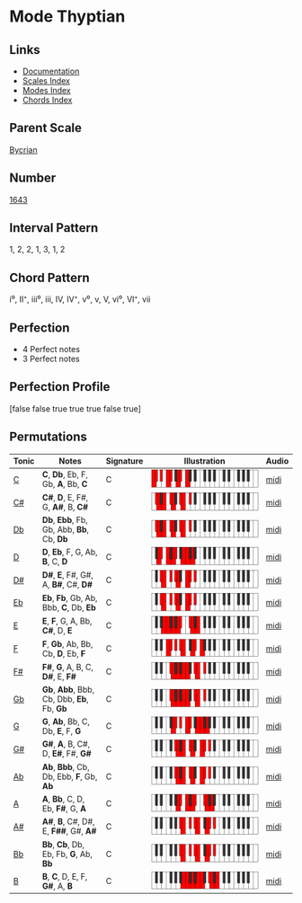 # Mode Thyptian

## Links

- [Documentation](index.md)
- [Scales Index](Scales.md)
- [Modes Index](Modes.md)
- [Chords Index](Chords.md)

## Parent Scale

[Bycrian](ScaleBycrian.md)

## Number

[1643](https://ianring.com/musictheory/scales/1643)

## Interval Pattern

1, 2, 2, 1, 3, 1, 2

## Chord Pattern

i⁰, II⁺, iii⁰, iii, IV, IV⁺, v⁰, v, V, vi⁰, VI⁺, vii

## Perfection

- 4 Perfect notes
- 3 Perfect notes

## Perfection Profile

[false false true true true false true]

## Permutations

| Tonic | Notes | Signature | Illustration | Audio |
|-------|-------|-----------|--------------|-------|
| [C](ModeCNaturalThyptian.md) | **C**, **Db**, Eb, F, Gb, **A**, Bb, **C** | C | ![CNaturalThyptian](ModeCNaturalThyptian.png) | [midi](https://github.com/edipermadi/music/blob/main/docs/ModeCNaturalThyptian.mid?raw=true) |
| [C#](ModeCSharpThyptian.md) | **C#**, **D**, E, F#, G, **A#**, B, **C#** | C | ![CSharpThyptian](ModeCSharpThyptian.png) | [midi](https://github.com/edipermadi/music/blob/main/docs/ModeCSharpThyptian.mid?raw=true) |
| [Db](ModeDFlatThyptian.md) | **Db**, **Ebb**, Fb, Gb, Abb, **Bb**, Cb, **Db** | C | ![DFlatThyptian](ModeDFlatThyptian.png) | [midi](https://github.com/edipermadi/music/blob/main/docs/ModeDFlatThyptian.mid?raw=true) |
| [D](ModeDNaturalThyptian.md) | **D**, **Eb**, F, G, Ab, **B**, C, **D** | C | ![DNaturalThyptian](ModeDNaturalThyptian.png) | [midi](https://github.com/edipermadi/music/blob/main/docs/ModeDNaturalThyptian.mid?raw=true) |
| [D#](ModeDSharpThyptian.md) | **D#**, **E**, F#, G#, A, **B#**, C#, **D#** | C | ![DSharpThyptian](ModeDSharpThyptian.png) | [midi](https://github.com/edipermadi/music/blob/main/docs/ModeDSharpThyptian.mid?raw=true) |
| [Eb](ModeEFlatThyptian.md) | **Eb**, **Fb**, Gb, Ab, Bbb, **C**, Db, **Eb** | C | ![EFlatThyptian](ModeEFlatThyptian.png) | [midi](https://github.com/edipermadi/music/blob/main/docs/ModeEFlatThyptian.mid?raw=true) |
| [E](ModeENaturalThyptian.md) | **E**, **F**, G, A, Bb, **C#**, D, **E** | C | ![ENaturalThyptian](ModeENaturalThyptian.png) | [midi](https://github.com/edipermadi/music/blob/main/docs/ModeENaturalThyptian.mid?raw=true) |
| [F](ModeFNaturalThyptian.md) | **F**, **Gb**, Ab, Bb, Cb, **D**, Eb, **F** | C | ![FNaturalThyptian](ModeFNaturalThyptian.png) | [midi](https://github.com/edipermadi/music/blob/main/docs/ModeFNaturalThyptian.mid?raw=true) |
| [F#](ModeFSharpThyptian.md) | **F#**, **G**, A, B, C, **D#**, E, **F#** | C | ![FSharpThyptian](ModeFSharpThyptian.png) | [midi](https://github.com/edipermadi/music/blob/main/docs/ModeFSharpThyptian.mid?raw=true) |
| [Gb](ModeGFlatThyptian.md) | **Gb**, **Abb**, Bbb, Cb, Dbb, **Eb**, Fb, **Gb** | C | ![GFlatThyptian](ModeGFlatThyptian.png) | [midi](https://github.com/edipermadi/music/blob/main/docs/ModeGFlatThyptian.mid?raw=true) |
| [G](ModeGNaturalThyptian.md) | **G**, **Ab**, Bb, C, Db, **E**, F, **G** | C | ![GNaturalThyptian](ModeGNaturalThyptian.png) | [midi](https://github.com/edipermadi/music/blob/main/docs/ModeGNaturalThyptian.mid?raw=true) |
| [G#](ModeGSharpThyptian.md) | **G#**, **A**, B, C#, D, **E#**, F#, **G#** | C | ![GSharpThyptian](ModeGSharpThyptian.png) | [midi](https://github.com/edipermadi/music/blob/main/docs/ModeGSharpThyptian.mid?raw=true) |
| [Ab](ModeAFlatThyptian.md) | **Ab**, **Bbb**, Cb, Db, Ebb, **F**, Gb, **Ab** | C | ![AFlatThyptian](ModeAFlatThyptian.png) | [midi](https://github.com/edipermadi/music/blob/main/docs/ModeAFlatThyptian.mid?raw=true) |
| [A](ModeANaturalThyptian.md) | **A**, **Bb**, C, D, Eb, **F#**, G, **A** | C | ![ANaturalThyptian](ModeANaturalThyptian.png) | [midi](https://github.com/edipermadi/music/blob/main/docs/ModeANaturalThyptian.mid?raw=true) |
| [A#](ModeASharpThyptian.md) | **A#**, **B**, C#, D#, E, **F##**, G#, **A#** | C | ![ASharpThyptian](ModeASharpThyptian.png) | [midi](https://github.com/edipermadi/music/blob/main/docs/ModeASharpThyptian.mid?raw=true) |
| [Bb](ModeBFlatThyptian.md) | **Bb**, **Cb**, Db, Eb, Fb, **G**, Ab, **Bb** | C | ![BFlatThyptian](ModeBFlatThyptian.png) | [midi](https://github.com/edipermadi/music/blob/main/docs/ModeBFlatThyptian.mid?raw=true) |
| [B](ModeBNaturalThyptian.md) | **B**, **C**, D, E, F, **G#**, A, **B** | C | ![BNaturalThyptian](ModeBNaturalThyptian.png) | [midi](https://github.com/edipermadi/music/blob/main/docs/ModeBNaturalThyptian.mid?raw=true) |
